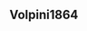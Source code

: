 ## Volpini1864 

<!--
**Volpini1864/Volpini1864** is a ✨ _special_ ✨ repository because its `README.md` (this file) appears on your GitHub profile.

Here are some ideas to get you started:

- 🔭 I’m currently working on 
- 🌱 I’m currently learning ...
- 👯 I’m looking to collaborate on ...

- 📫 How to reach me: 00001101189198sp@al.educacao.sp.gov.br- 😄 Pronouns: her/she
- ⚡ Fun fact: ...
-->
